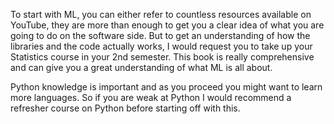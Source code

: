 To start with ML, you can either refer to countless resources available on YouTube, they are more than enough to get you a clear idea of what you are going to do on the software side. But to get an understanding of how the libraries and the code actually works, I would request you to take up your Statistics course in your 2nd semester. This book is really comprehensive and can give you a great understanding of what ML is all about.

Python knowledge is important and as you proceed you might want to learn more languages. So if you are weak at Python I would recommend a refresher course on Python before starting off with this.

